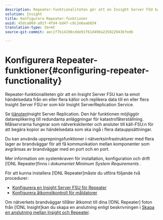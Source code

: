 ```yaml
---
description: Repeater-funktionaliteten gör att en Insight Server FSU kan ta emot händelsedata från en eller flera källor och replikera data till en eller flera Insight Server FSU:er som kör Insight ServerReplication Service.
solution: Insight
title: Konfigurera Repeater-funktioner
uuid: 45dca069-a91f-4fd4-bd47-c8c2e6aab834
translation-type: tm+mt
source-git-commit: aec1f7b14198cdde91f61d490a235022943bfedb

---
```



# Konfigurera Repeater-funktioner{#configuring-repeater-functionality}

Repeater-funktionaliteten gör att en Insight Server FSU kan ta emot händelsedata från en eller flera källor och replikera data till en eller flera Insight Server FSU:er som kör Insight ServerReplication Service.

Se [tjänsten](../../../../home/c-inst-svr/c-ins-svr-rep-svc/c-ins-svr-rep-svc.md#concept-926e654e80d943a0b6ac44a82a510d92)Insight Server Replication. Den här funktionen möjliggör datareplikering till redundanta anläggningar för katastrofåterställning. Målservrarna fungerar som nätverksklienter och ansluter till käll-FSU:n för att begära kopior av händelsedata som ska ingå i flera datauppsättningar.

Du kan använda upprepningsfunktioner i nätverksinfrastrukturer med flera lager av brandväggar för att få kommunikation mellan komponenter som avgränsas av brandväggar med en port och en port.

Mer information om systemkraven för installation, konfiguration och drift [!DNL Repeater]finns i *dokumentet Minimum System Requirements* .

För att kunna installera [!DNL Repeater]måste du utföra följande två procedurer:

* [Konfigurera en Insight Server FSU för Repeater](../../../../home/c-inst-svr/c-rptr-fntly/c-cnfg-rptr-fntly/t-cfg-fsu-rptr.md#task-1ad7fa5777b845f4bd398f97226e56b2)
* [Konfigurera åtkomstkontroll för måldatorer](../../../../home/c-inst-svr/c-rptr-fntly/c-cnfg-rptr-fntly/t-cfg-acc-ctrll-tgt-mach.md#task-0e49953728444839bc0a26234501a4c5)

Om nätverkets brandväggar tillåter åtkomst till dina [!DNL Repeater] foton från [!DNL Insight]kan du skapa en anslutning enligt beskrivningen i [Skapa en anslutning mellan Insight och Repeater](../../../../home/c-inst-svr/c-rptr-fntly/c-cnfg-rptr-fntly/t-crt-conn-ins-rptr.md#task-785bfe5f0e31484683e4345038add118).
